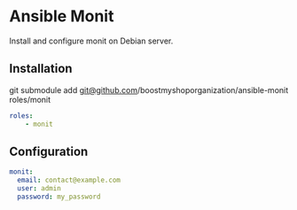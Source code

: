 Ansible Monit
==============

Install and configure monit on Debian server.

Installation
------------

git submodule add git@github.com/boostmyshoporganization/ansible-monit roles/monit

```yaml
roles:
    - monit
```

Configuration
-------------

```yaml
monit:
  email: contact@example.com
  user: admin
  password: my_password
```